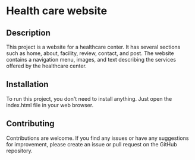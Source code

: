 # Health care website
## Description
  This project is a website for a healthcare center. It has several sections such as home, about, facility, review, contact, and post. The website contains a navigation menu, images, and text describing the services offered by the healthcare center.
  ## Installation
To run this project, you don't need to install anything. Just open the index.html file in your web browser.
## Contributing
Contributions are welcome. If you find any issues or have any suggestions for improvement, please create an issue or pull request on the GitHub repository.

